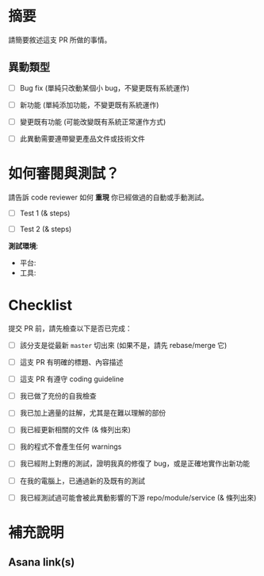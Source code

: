 # 摘要

請簡要敘述這支 PR 所做的事情。


## 異動類型

<!-- 只留下符合的項目即可 -->

 - [ ] Bug fix (單純只改動某個小 bug，不變更既有系統運作)
 - [ ] 新功能 (單純添加功能，不變更既有系統運作)
 - [ ] 變更既有功能 (可能改變既有系統正常運作方式)
 - [ ] 此異動需要連帶變更產品文件或技術文件



# 如何審閱與測試？

請告訴 code reviewer 如何 **重現** 你已經做過的自動或手動測試。

 - [ ] Test 1 (& steps)
 - [ ] Test 2 (& steps)


**測試環境**:
 - 平台:
 - 工具:


# Checklist

提交 PR 前，請先檢查以下是否已完成：

 - [ ] 該分支是從最新 `master` 切出來 (如果不是，請先 rebase/merge 它)
 - [ ] 這支 PR 有明確的標題、內容描述
 - [ ] 這支 PR 有遵守 coding guideline
 - [ ] 我已做了充份的自我檢查
 - [ ] 我已加上適量的註解，尤其是在難以理解的部份
 - [ ] 我已經更新相關的文件 (& 條列出來)
 - [ ] 我的程式不會產生任何 warnings
 - [ ] 我已經附上對應的測試，證明我真的修復了 bug，或是正確地實作出新功能
 - [ ] 在我的電腦上，已通過新的及既有的測試
 - [ ] 我已經測試過可能會被此異動影響的下游 repo/module/service (& 條列出來)



# 補充說明


## Asana link(s)
<!-- 列出與這支 PR 有關聯的 Asana 卡片，以利雙向追溯 (traceability) -->